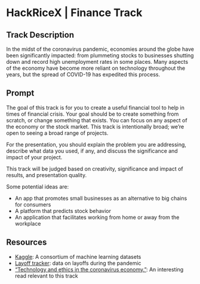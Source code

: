 # HackRiceX | Finance Track

## Track Description

In the midst of the coronavirus pandemic, economies around the globe have been significantly impacted: from plummeting stocks to businesses shutting down and record high unemployment rates in some places. Many aspects of the economy have become more reliant on technology throughout the years, but the spread of COVID-19 has expedited this process. 

## Prompt

The goal of this track is for you to create a useful financial tool to help in times of financial crisis. Your goal should be to create something from scratch, or change something that exists. You can focus on any aspect of the economy or the stock market. This track is intentionally broad; we’re open to seeing a broad range of projects. 

For the presentation, you should explain the problem you are addressing, describe what data you used, if any, and discuss the significance and impact of your project.

This track will be judged based on creativity, significance and impact of results, and presentation quality.

Some potential ideas are:
* An app that promotes small businesses as an alternative to big chains for consumers
* A platform that predicts stock behavior
* An application that facilitates working from home or away from the workplace

## Resources
* [Kaggle](https://www.kaggle.com/): A consortium of machine learning datasets
* [Layoff tracker]("https://layoffs.fyi/tracker/): data on layoffs during the pandemic
* [“Technology and ethics in the coronavirus economy.”](https://techcrunch.com/2020/05/05/technology-and-ethics-in-the-coronavirus-economy/): An interesting read relevant to this track
